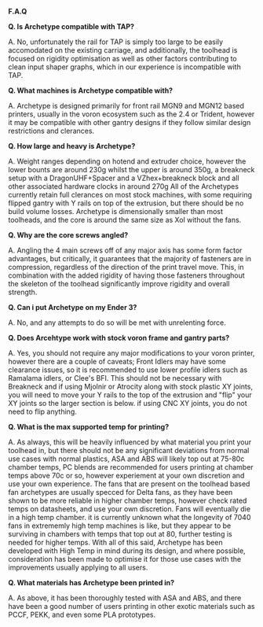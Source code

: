 **F.A.Q**

**Q. Is Archetype compatible with TAP?**

A. No, unfortunately the rail for TAP is simply too large to be easily accomodated on the existing carriage, and additionally, the toolhead is focused on rigidity optimisation as well as  other factors contributing to clean input shaper graphs, which in our experience is incompatible with TAP.

**Q. What machines is Archetype compatible with?**

A. Archetype is designed primarily for front rail MGN9 and MGN12 based printers, usually in the voron ecosystem such as the 2.4 or Trident, however it may be compatible with other gantry designs if they follow similar design restrictions and clerances.

**Q. How large and heavy is Archetype?**

A. Weight ranges depending on hotend and extruder choice, however the lower bounts are around 230g whilst the upper is around 350g, a breakneck setup with a DragonUHF+Spacer and a VZhex+breakneck block and all other associated hardware clocks in around 270g
All of the Archetypes currently retain full clerances on most stock machines, with some requiring flipped gantry with Y rails on top of the extrusion, but there should be no build volume losses. Archetype is dimensionally smaller than most toolheads, and the core is around the same size as Xol without the fans.

**Q. Why are the core screws angled?**

A. Angling the 4 main screws off of any major axis has some form factor advantages, but critically, it guarantees that the majority of fasteners are in compression, regardless of the direction of the print travel move. This, in combination with the added rigidity of having those fasteners throughout the skeleton of the toolhead significantly improve rigidity and overall strength.

**Q. Can i put Archetype on my Ender 3?**

A. No, and any attempts to do so will be met with unrelenting force.

**Q. Does Arcehtype work with stock voron frame and gantry parts?**

A. Yes, you should not require any major modifications to your voron printer, however there are a couple of caveats;
Front Idlers may have some clearance issues, so it is recommended to use lower profile idlers such as Ramalama idlers, or Clee's BFI. This should not be necessary with Breakneck
and if using Mjolnir or Atrocity along with stock plastic XY joints, you will need to move your Y rails to the top of the extrusion and "flip" your XY joints so the larger section is below. if using CNC XY joints, you do not need to flip anything.

**Q. What is the max supported temp for printing?**

A. As always, this will be heavily influenced by what material you print your toolhead in, but there should not be any significant deviations from normal use cases with normal plastics, ASA and ABS will likely top out at 75-80c chamber temps, PC blends are recommended for users printing at chamber temps above 70c or so, however experiement at your own discretion and use your own experience.
The fans that are present on the toolhead based fan archetypes are usually specced for Delta fans, as they have been shown to be more reliable in higher chamber temps, however check rated temps on datasheets, and use your own discretion. Fans will eventually die in a high temp chamber.
it is currently unknown what the longevity of 7040 fans in extrememly high temp machines is like, but they appear to be surviving in chambers with temps that top out at 80, further testing is needed for higher temps.
With all of this said, Archetype has been developed with High Temp in mind during its design, and where possible, consideration has been made to optimise it for those use cases with the improvements usually applying to all users.

**Q. What materials has Archetype been printed in?**

A. As above, it has been thoroughly tested with ASA and ABS, and there have been a good number of users printing in other exotic materials such as PCCF, PEKK, and even some PLA prototypes.
